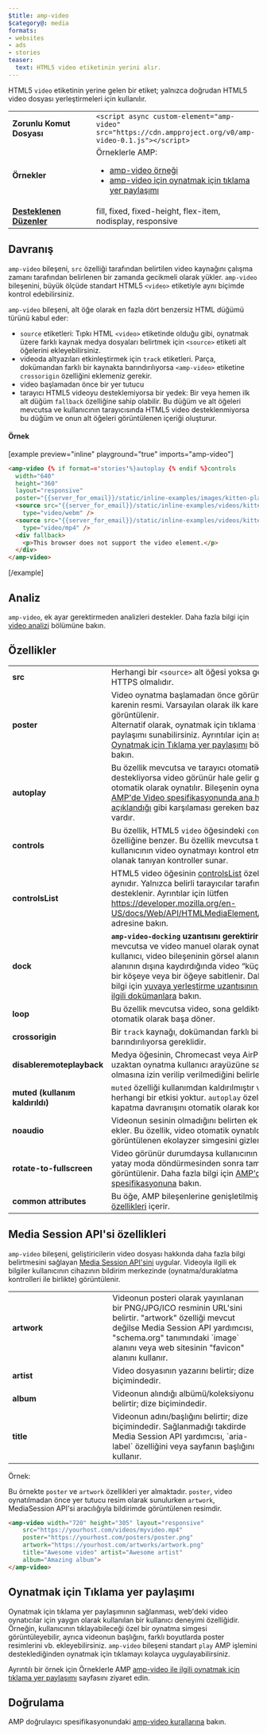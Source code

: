 ```yaml
---
$title: amp-video
$category@: media
formats:
- websites
- ads
- stories
teaser:
  text: HTML5 video etiketinin yerini alır.
---
```




<!--
       Copyright 2016 The AMP HTML Authors. All Rights Reserved.

       Licensed under the Apache License, Version 2.0 (the "License");
     you may not use this file except in compliance with the License.
     You may obtain a copy of the License at

     http://www.apache.org/licenses/LICENSE-2.0

     Unless required by applicable law or agreed to in writing, software
     distributed under the License is distributed on an "AS-IS" BASIS,
     WITHOUT WARRANTIES OR CONDITIONS OF ANY KIND, either express or implied.
     See the License for the specific language governing permissions and
     limitations under the License.
-->



HTML5 `video` etiketinin yerine gelen bir etiket; yalnızca doğrudan HTML5 video dosyası yerleştirmeleri için kullanılır.

<table>
  <tr>
    <td width="40%"><strong>Zorunlu Komut Dosyası</strong></td>
    <td><code>&lt;script async custom-element="amp-video" src="https://cdn.ampproject.org/v0/amp-video-0.1.js">&lt;/script></code></td>
  </tr>
  <tr>
    <td width="40%"><strong>Örnekler</strong></td>
    <td>Örneklerle AMP:<ul>
      <li><a href="https://ampbyexample.com/components/amp-video/">amp-video örneği</a></li>
      <li><a href="https://ampbyexample.com/advanced/click-to-play_overlay_for_amp-video/">amp-video için oynatmak için tıklama yer paylaşımı</a></li></ul></td>
    </tr>
    <tr>
      <td class="col-fourty"><strong><a href="../../../documentation/guides-and-tutorials/develop/style_and_layout/control_layout.md">Desteklenen Düzenler</a></strong></td>
      <td>fill, fixed, fixed-height, flex-item, nodisplay, responsive</td>
    </tr>
  </table>

## Davranış

`amp-video` bileşeni, `src` özelliği tarafından belirtilen video kaynağını çalışma zamanı tarafından belirlenen bir zamanda gecikmeli olarak yükler. `amp-video` bileşenini, büyük ölçüde standart HTML5 `<video>` etiketiyle aynı biçimde kontrol edebilirsiniz.

`amp-video` bileşeni, alt öğe olarak en fazla dört benzersiz HTML düğümü türünü kabul eder:

* `source` etiketleri: Tıpkı HTML `<video>` etiketinde olduğu gibi, oynatmak üzere farklı kaynak medya dosyaları belirtmek için `<source>` etiketi alt öğelerini ekleyebilirsiniz.
* videoda altyazıları etkinleştirmek için `track` etiketleri. Parça, dokümandan farklı bir kaynakta barındırılıyorsa `<amp-video>` etiketine `crossorigin` özelliğini eklemeniz gerekir.
* video başlamadan önce bir yer tutucu
* tarayıcı HTML5 videoyu desteklemiyorsa bir yedek: Bir veya hemen ilk alt düğüm `fallback` özelliğine sahip olabilir. Bu düğüm ve alt öğeleri mevcutsa ve kullanıcının tarayıcısında HTML5 video desteklenmiyorsa bu düğüm ve onun alt öğeleri görüntülenen içeriği oluşturur.

#### Örnek

[example preview="inline" playground="true" imports="amp-video"]
```html
<amp-video {% if format=='stories'%}autoplay {% endif %}controls
  width="640"
  height="360"
  layout="responsive"
  poster="{{server_for_email}}/static/inline-examples/images/kitten-playing.png">
  <source src="{{server_for_email}}/static/inline-examples/videos/kitten-playing.webm"
    type="video/webm" />
  <source src="{{server_for_email}}/static/inline-examples/videos/kitten-playing.mp4"
    type="video/mp4" />
  <div fallback>
    <p>This browser does not support the video element.</p>
  </div>
</amp-video>
```
[/example]

## Analiz

`amp-video`, ek ayar gerektirmeden analizleri destekler. Daha fazla bilgi için [video analizi](https://github.com/ampproject/amphtml/blob/master/extensions/amp-analytics/amp-video-analytics.md) bölümüne bakın.

## Özellikler

<table>
  <tr>
    <td width="40%"><strong>src</strong></td>
    <td>Herhangi bir <code>&lt;source&gt;</code> alt öğesi yoksa gereklidir. HTTPS olmalıdır.</td>
  </tr>
  <tr>
    <td width="40%"><strong>poster</strong></td>
    <td>Video oynatma başlamadan önce görüntülenecek karenin resmi. Varsayılan olarak ilk kare görüntülenir.
      <br>
        Alternatif olarak, oynatmak için tıklama yer paylaşımı sunabilirsiniz. Ayrıntılar için aşağıdaki <a href="#click-to-play-overlay">Oynatmak için Tıklama yer paylaşımı</a> bölümüne bakın.</td>
      </tr>
      <tr>
        <td width="40%"><strong>autoplay</strong></td>
        <td>Bu özellik mevcutsa ve tarayıcı otomatik oynatmayı destekliyorsa video görünür hale gelir gelmez otomatik olarak oynatılır. Bileşenin oynatılması için <a href="https://github.com/ampproject/amphtml/blob/master/spec/amp-video-interface.md#autoplay">AMP'de Video spesifikasyonunda ana hatlarıyla açıklandığı</a> gibi karşılaması gereken bazı koşullar vardır.</td>
      </tr>
      <tr>
        <td width="40%"><strong>controls</strong></td>
        <td>Bu özellik, HTML5 <code>video</code> öğesindeki <code>controls</code> özelliğine benzer. Bu özellik mevcutsa tarayıcı, kullanıcının video oynatmayı kontrol etmesine olanak tanıyan kontroller sunar.</td>
      </tr>
      <tr>
        <td width="40%"><strong>controlsList</strong></td>
        <td>HTML5 video öğesinin <a href="https://developer.mozilla.org/en-US/docs/Web/API/HTMLMediaElement/controlsList">controlsList</a> özelliği ile aynıdır. Yalnızca belirli tarayıcılar tarafından desteklenir. Ayrıntılar için lütfen <a href="https://developer.mozilla.org/en-US/docs/Web/API/HTMLMediaElement/controlsList">https://developer.mozilla.org/en-US/docs/Web/API/HTMLMediaElement/controlsList</a> adresine bakın.</td>
      </tr>
      <tr>
        <td width="40%"><strong>dock</strong></td>
        <td><strong><code>amp-video-docking</code> uzantısını gerektirir.</strong> Bu özellik mevcutsa ve video manuel olarak oynatılıyorsa kullanıcı, video bileşeninin görsel alanını görünüm alanının dışına kaydırdığında video “küçültülür” ve bir köşeye veya bir öğeye sabitlenir.
            Daha ayrıntılı bilgi için <a href="amp-video-docking.md">yuvaya yerleştirme uzantısının kendisiyle ilgili dokümanlara</a> bakın.</td>
        </tr>
        <tr>
          <td width="40%"><strong>loop</strong></td>
          <td>Bu özellik mevcutsa video, sona geldikten sonra otomatik olarak başa döner.</td>
        </tr>
        <tr>
          <td width="40%"><strong>crossorigin</strong></td>
          <td>Bir <code>track</code> kaynağı, dokümandan farklı bir kaynakta barındırılıyorsa gereklidir.</td>
        </tr>
        <tr>
          <td width="40%"><strong>disableremoteplayback</strong></td>
          <td>Medya öğesinin, Chromecast veya AirPlay gibi uzaktan oynatma kullanıcı arayüzüne sahip olmasına izin verilip verilmediğini belirler.</td>
        </tr>
        <tr>
          <td width="40%"><strong>muted (kullanım kaldırıldı)</strong></td>
          <td><code>muted</code> özelliği kullanımdan kaldırılmıştır ve artık herhangi bir etkisi yoktur. <code>autoplay</code> özelliği, sesi kapatma davranışını otomatik olarak kontrol eder.</td>
        </tr>
        <tr>
          <td width="40%"><strong>noaudio</strong></td>
          <td>Videonun sesinin olmadığını belirten ek açıklamayı ekler. Bu özellik, video otomatik oynatıldığında görüntülenen ekolayzer simgesini gizler.</td>
        </tr>
        <tr>
          <td width="40%"><strong>rotate-to-fullscreen</strong></td>
          <td>Video görünür durumdaysa kullanıcının cihazını yatay moda döndürmesinden sonra tam ekranda görüntülenir. Daha fazla bilgi için <a href="https://github.com/ampproject/amphtml/blob/master/spec/amp-video-interface.md#rotate-to-fullscreen">AMP'de Video spesifikasyonuna</a> bakın.</td>
        </tr>
        <tr>
          <td width="40%"><strong>common attributes</strong></td>
          <td>Bu öğe, AMP bileşenlerine genişletilmiş <a href="../../../documentation/guides-and-tutorials/learn/common_attributes.md">ortak özellikleri</a> içerir.</td>
        </tr>
      </table>

## Media Session API'si özellikleri

`amp-video` bileşeni, geliştiricilerin video dosyası hakkında daha fazla bilgi belirtmesini sağlayan [Media Session API'sini](https://developers.google.com/web/updates/2017/02/media-session) uygular. Videoyla ilgili ek bilgiler kullanıcının cihazının bildirim merkezinde (oynatma/duraklatma kontrolleri ile birlikte) görüntülenir.

<table>
  <tr>
    <td width="40%"><strong>artwork</strong></td>
    <td>Videonun posteri olarak yayınlanan bir PNG/JPG/ICO resminin URL'sini belirtir. "artwork" özelliği mevcut değilse Media Session API yardımcısı, "schema.org" tanımındaki `image` alanını veya web sitesinin "favicon" alanını kullanır.</td>
  </tr>
  <tr>
    <td width="40%"><strong>artist</strong></td>
    <td>Video dosyasının yazarını belirtir; dize biçimindedir.</td>
  </tr>
  <tr>
    <td width="40%"><strong>album</strong></td>
    <td>Videonun alındığı albümü/koleksiyonu belirtir; dize biçimindedir.</td>
  </tr>
  <tr>
    <td width="40%"><strong>title</strong></td>
    <td>Videonun adını/başlığını belirtir; dize biçimindedir. Sağlanmadığı takdirde Media Session API yardımcısı, `aria-label` özelliğini veya sayfanın başlığını kullanır.</td>
  </tr>
</table>

Örnek:

Bu örnekte `poster` ve `artwork` özellikleri yer almaktadır. `poster`, video oynatılmadan önce yer tutucu resim olarak sunulurken `artwork`, MediaSession API'si aracılığıyla bildirimde görüntülenen resimdir.

```html
<amp-video width="720" height="305" layout="responsive"
    src="https://yourhost.com/videos/myvideo.mp4"
    poster="https://yourhost.com/posters/poster.png"
    artwork="https://yourhost.com/artworks/artwork.png"
    title="Awesome video" artist="Awesome artist"
    album="Amazing album">
</amp-video>
```

## Oynatmak için Tıklama yer paylaşımı

Oynatmak için tıklama yer paylaşımının sağlanması, web'deki video oynatıcılar için yaygın olarak kullanılan bir kullanıcı deneyimi özelliğidir.  Örneğin, kullanıcının tıklayabileceği özel bir oynatma simgesi görüntüleyebilir, ayrıca videonun başlığını, farklı boyutlarda poster resimlerini vb. ekleyebilirsiniz.  `amp-video` bileşeni standart `play` AMP işlemini desteklediğinden oynatmak için tıklamayı kolayca uygulayabilirsiniz.

Ayrıntılı bir örnek için Örneklerle AMP [amp-video ile ilgili oynatmak için tıklama yer paylaşımı](https://ampbyexample.com/advanced/click-to-play_overlay_for_amp-video/) sayfasını ziyaret edin.

## Doğrulama

AMP doğrulayıcı spesifikasyonundaki [amp-video kurallarına](https://github.com/ampproject/amphtml/blob/master/validator/validator-main.protoascii) bakın.
